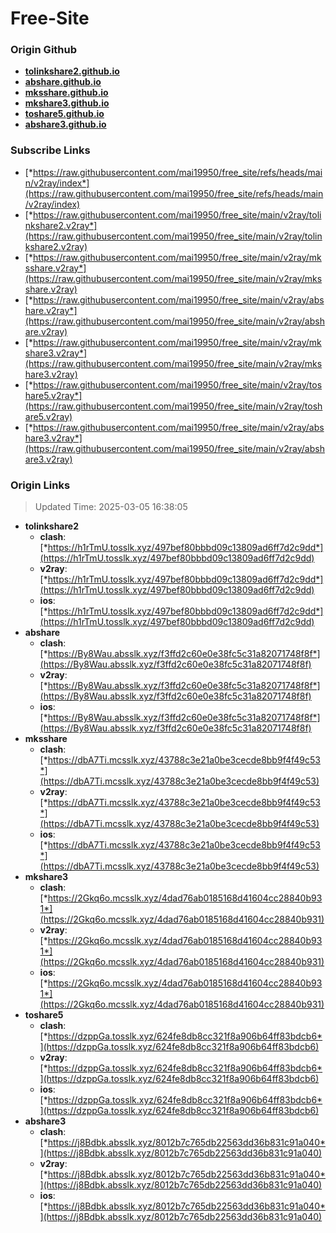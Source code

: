 # Free-Site

### Origin Github

- [**tolinkshare2.github.io**](https://github.com/tolinkshare2/tolinkshare2.github.io)
- [**abshare.github.io**](https://github.com/abshare/abshare.github.io)
- [**mksshare.github.io**](https://github.com/mksshare/mksshare.github.io)
- [**mkshare3.github.io**](https://github.com/mkshare3/mkshare3.github.io)
- [**toshare5.github.io**](https://github.com/toshare5/toshare5.github.io)
- [**abshare3.github.io**](https://github.com/abshare3/abshare3.github.io)

### Subscribe Links

- [*https://raw.githubusercontent.com/mai19950/free_site/refs/heads/main/v2ray/index*](https://raw.githubusercontent.com/mai19950/free_site/refs/heads/main/v2ray/index)
- [*https://raw.githubusercontent.com/mai19950/free_site/main/v2ray/tolinkshare2.v2ray*](https://raw.githubusercontent.com/mai19950/free_site/main/v2ray/tolinkshare2.v2ray)
- [*https://raw.githubusercontent.com/mai19950/free_site/main/v2ray/mksshare.v2ray*](https://raw.githubusercontent.com/mai19950/free_site/main/v2ray/mksshare.v2ray)
- [*https://raw.githubusercontent.com/mai19950/free_site/main/v2ray/abshare.v2ray*](https://raw.githubusercontent.com/mai19950/free_site/main/v2ray/abshare.v2ray)
- [*https://raw.githubusercontent.com/mai19950/free_site/main/v2ray/mkshare3.v2ray*](https://raw.githubusercontent.com/mai19950/free_site/main/v2ray/mkshare3.v2ray)
- [*https://raw.githubusercontent.com/mai19950/free_site/main/v2ray/toshare5.v2ray*](https://raw.githubusercontent.com/mai19950/free_site/main/v2ray/toshare5.v2ray)
- [*https://raw.githubusercontent.com/mai19950/free_site/main/v2ray/abshare3.v2ray*](https://raw.githubusercontent.com/mai19950/free_site/main/v2ray/abshare3.v2ray)

### Origin Links

> Updated Time: 2025-03-05 16:38:05

- **tolinkshare2**
  - **clash**: [*https://h1rTmU.tosslk.xyz/497bef80bbbd09c13809ad6ff7d2c9dd*](https://h1rTmU.tosslk.xyz/497bef80bbbd09c13809ad6ff7d2c9dd)
  - **v2ray**: [*https://h1rTmU.tosslk.xyz/497bef80bbbd09c13809ad6ff7d2c9dd*](https://h1rTmU.tosslk.xyz/497bef80bbbd09c13809ad6ff7d2c9dd)
  - **ios**: [*https://h1rTmU.tosslk.xyz/497bef80bbbd09c13809ad6ff7d2c9dd*](https://h1rTmU.tosslk.xyz/497bef80bbbd09c13809ad6ff7d2c9dd)
- **abshare**
  - **clash**: [*https://By8Wau.absslk.xyz/f3ffd2c60e0e38fc5c31a82071748f8f*](https://By8Wau.absslk.xyz/f3ffd2c60e0e38fc5c31a82071748f8f)
  - **v2ray**: [*https://By8Wau.absslk.xyz/f3ffd2c60e0e38fc5c31a82071748f8f*](https://By8Wau.absslk.xyz/f3ffd2c60e0e38fc5c31a82071748f8f)
  - **ios**: [*https://By8Wau.absslk.xyz/f3ffd2c60e0e38fc5c31a82071748f8f*](https://By8Wau.absslk.xyz/f3ffd2c60e0e38fc5c31a82071748f8f)
- **mksshare**
  - **clash**: [*https://dbA7Ti.mcsslk.xyz/43788c3e21a0be3cecde8bb9f4f49c53*](https://dbA7Ti.mcsslk.xyz/43788c3e21a0be3cecde8bb9f4f49c53)
  - **v2ray**: [*https://dbA7Ti.mcsslk.xyz/43788c3e21a0be3cecde8bb9f4f49c53*](https://dbA7Ti.mcsslk.xyz/43788c3e21a0be3cecde8bb9f4f49c53)
  - **ios**: [*https://dbA7Ti.mcsslk.xyz/43788c3e21a0be3cecde8bb9f4f49c53*](https://dbA7Ti.mcsslk.xyz/43788c3e21a0be3cecde8bb9f4f49c53)
- **mkshare3**
  - **clash**: [*https://2Gkq6o.mcsslk.xyz/4dad76ab0185168d41604cc28840b931*](https://2Gkq6o.mcsslk.xyz/4dad76ab0185168d41604cc28840b931)
  - **v2ray**: [*https://2Gkq6o.mcsslk.xyz/4dad76ab0185168d41604cc28840b931*](https://2Gkq6o.mcsslk.xyz/4dad76ab0185168d41604cc28840b931)
  - **ios**: [*https://2Gkq6o.mcsslk.xyz/4dad76ab0185168d41604cc28840b931*](https://2Gkq6o.mcsslk.xyz/4dad76ab0185168d41604cc28840b931)
- **toshare5**
  - **clash**: [*https://dzppGa.tosslk.xyz/624fe8db8cc321f8a906b64ff83bdcb6*](https://dzppGa.tosslk.xyz/624fe8db8cc321f8a906b64ff83bdcb6)
  - **v2ray**: [*https://dzppGa.tosslk.xyz/624fe8db8cc321f8a906b64ff83bdcb6*](https://dzppGa.tosslk.xyz/624fe8db8cc321f8a906b64ff83bdcb6)
  - **ios**: [*https://dzppGa.tosslk.xyz/624fe8db8cc321f8a906b64ff83bdcb6*](https://dzppGa.tosslk.xyz/624fe8db8cc321f8a906b64ff83bdcb6)
- **abshare3**
  - **clash**: [*https://j8Bdbk.absslk.xyz/8012b7c765db22563dd36b831c91a040*](https://j8Bdbk.absslk.xyz/8012b7c765db22563dd36b831c91a040)
  - **v2ray**: [*https://j8Bdbk.absslk.xyz/8012b7c765db22563dd36b831c91a040*](https://j8Bdbk.absslk.xyz/8012b7c765db22563dd36b831c91a040)
  - **ios**: [*https://j8Bdbk.absslk.xyz/8012b7c765db22563dd36b831c91a040*](https://j8Bdbk.absslk.xyz/8012b7c765db22563dd36b831c91a040)
